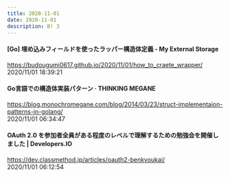 ```yaml
---
title: 2020-11-01
date: 2020-11-01
description: B! 3
---
```


#### [Go] 埋め込みフィールドを使ったラッパー構造体定義 - My External Storage
https://budougumi0617.github.io/2020/11/01/how_to_craete_wrapper/<br>
2020/11/01 18:39:21<br>


#### Go言語での構造体実装パターン · THINKING MEGANE
https://blog.monochromegane.com/blog/2014/03/23/struct-implementaion-patterns-in-golang/<br>
2020/11/01 06:34:47<br>


#### OAuth 2.0 を参加者全員がある程度のレベルで理解するための勉強会を開催しました | Developers.IO
https://dev.classmethod.jp/articles/oauth2-benkyoukai/<br>
2020/11/01 06:12:54<br>


